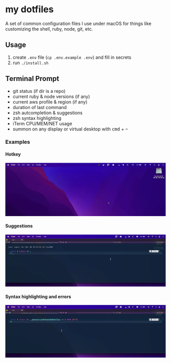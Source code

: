 # my dotfiles

A set of common configuration files I use under macOS for things like customizing
the shell, ruby, node, git, etc.

## Usage

  1. create `.env` file (`cp .env.example .env`) and fill in secrets
  2. run `./install.sh`

## Terminal Prompt

  * git status (if dir is a repo)
  * current ruby & node versions (if any)
  * current aws profile & region (if any)
  * duration of last command
  * zsh autcompletion & suggestions
  * zsh syntax highlighting
  * iTerm CPU/MEM/NET usage
  * summon on any display or virtual desktop with <kbd>cmd</kbd> + <kbd>~</kbd>

### Examples

#### Hotkey

![Terminal Prompt - Hotkey](./examples/prompt-01-hotkey.gif)

#### Suggestions

![Terminal Prompt - Suggestions](./examples/prompt-02-suggestions.gif)

#### Syntax highlighting and errors

![Terminal Prompt - Syntax and Errors](./examples/prompt-03-syntax.gif)
